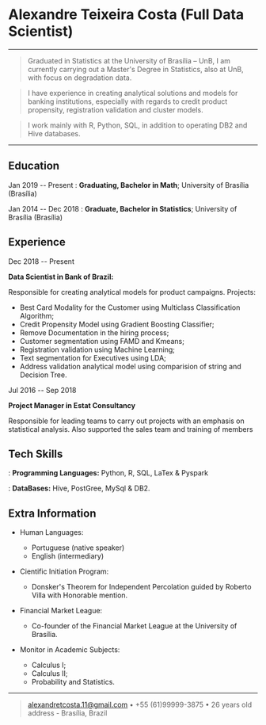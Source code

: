Alexandre Teixeira Costa (Full Data Scientist)
============

----

> Graduated in Statistics at the University of Brasília – UnB, I am currently carrying out a Master's Degree in Statistics, also at UnB, with focus on degradation data.

> I have experience in creating analytical solutions and models for banking institutions, especially with regards to credit product propensity, registration validation and cluster models.

> I work mainly with R, Python, SQL, in addition to operating DB2 and Hive databases.
----

Education
---------

Jan 2019 -- Present
:   **Graduating, Bachelor in Math**; University of Brasília (Brasília)

Jan 2014 -- Dec 2018
:   **Graduate, Bachelor in Statistics**; University of Brasília (Brasília)


Experience
----------

Dec 2018 -- Present

**Data Scientist in Bank of Brazil:**

Responsible for creating analytical models for product campaigns. Projects: 

- Best Card Modality for the Customer using Multiclass Classification Algorithm; 
- Credit Propensity Model using Gradient Boosting Classifier; 
- Remove Documentation in the hiring process;
- Customer segmentation using FAMD and Kmeans;
- Registration validation using Machine Learning;
- Text segmentation for Executives using LDA;
- Address validation analytical model using comparision of string and Decision Tree.

Jul 2016 -- Sep 2018

**Project Manager in Estat Consultancy**

Responsible for leading teams to carry out projects with an emphasis on statistical analysis. Also supported the sales team and training of members

Tech Skills
--------------------

:   **Programming Languages:** Python, R, SQL, LaTex & Pyspark

:   **DataBases:** Hive, PostGree, MySql \& DB2. 

[ref]: https://github.com/githubuser/superlongprojectname

Extra Information
----------------------------------------

* Human Languages:

     * Portuguese (native speaker)
     * English (intermediary)

* Cientific Initiation Program:

     * Donsker's Theorem for Independent Percolation guided by Roberto Villa with Honorable mention.

* Financial Market League:

     * Co-founder of the Financial Market League at the University of Brasília.
     
* Monitor in Academic Subjects:

     * Calculus I;
     * Calculus II;
     * Probability and Statistics.

----

> <alexandretcosta.11@gmail.com> • +55 (61)99999-3875 • 26 years old\
> address - Brasília, Brazil



